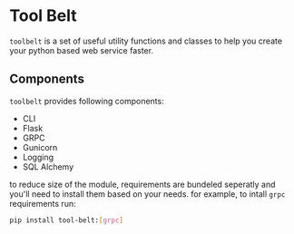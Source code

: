# Tool Belt

`toolbelt` is a set of useful utility functions and classes to help you create your python based web service
faster.

## Components

`toolbelt` provides following components:

- CLI
- Flask
- GRPC
- Gunicorn
- Logging
- SQL Alchemy

to reduce size of the module, requirements are bundeled seperatly and you'll need to install them based on your needs.
for example, to intall `grpc` requirements run:

```bash
pip install tool-belt:[grpc]
```
